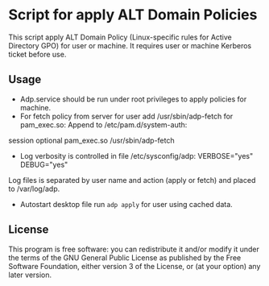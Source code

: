 # Script for apply ALT Domain Policies

This script apply ALT Domain Policy (Linux-specific rules for Active
Directory GPO) for user or machine. It requires user or machine Kerberos
ticket before use.

## Usage

- Adp.service should be run under root privileges to apply policies for machine.
- For fetch policy from server for user add /usr/sbin/adp-fetch for pam_exec.so:
  Append to /etc/pam.d/system-auth:

 session         optional        pam_exec.so      /usr/sbin/adp-fetch

- Log verbosity is controlled in file /etc/sysconfig/adp:
VERBOSE="yes"
DEBUG="yes"

Log files is separated by user name and action (apply or fetch) and placed 
to /var/log/adp.

- Autostart desktop file run `adp apply` for user using cached data.

## License

This program is free software: you can redistribute it and/or modify it
under the terms of the GNU General Public License as published by the
Free Software Foundation, either version 3 of the License, or (at your
option) any later version.

